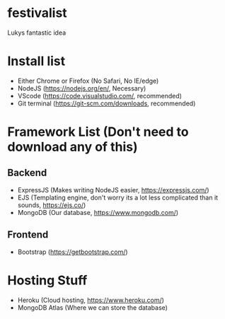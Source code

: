 # festivalist
Lukys fantastic idea

# Install list
* Either Chrome or Firefox (No Safari, No IE/edge)
* NodeJS (https://nodejs.org/en/, Necessary)
* VScode (https://code.visualstudio.com/, recommended)
* Git terminal (https://git-scm.com/downloads, recommended)

# Framework List (Don't need to download any of this)
## Backend
* ExpressJS (Makes writing NodeJS easier, https://expressjs.com/)
* EJS (Templating engine, don't worry its a lot less complicated than it sounds, https://ejs.co/)
* MongoDB (Our database, https://www.mongodb.com/)

## Frontend
* Bootstrap (https://getbootstrap.com/)

# Hosting Stuff
* Heroku (Cloud hosting, https://www.heroku.com/)
* MongoDB Atlas (Where we can store the database)
